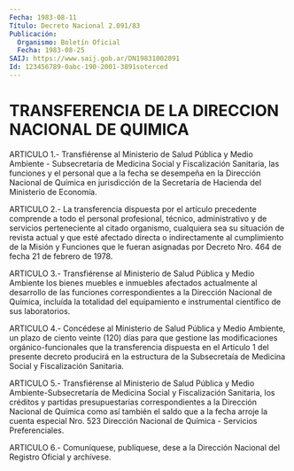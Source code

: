 ```yaml
---
Fecha: 1983-08-11
Título: Decreto Nacional 2.091/83
Publicación:
  Organismo: Boletín Oficial
  Fecha: 1983-08-25
SAIJ: https://www.saij.gob.ar/DN19831002091
Id: 123456789-0abc-190-2001-3891soterced
---
```

# TRANSFERENCIA DE LA DIRECCION NACIONAL DE QUIMICA

<a id="1"></a>
ARTICULO  1.-  Transfiérense  al Ministerio de Salud Pública y Medio Ambiente - Subsecretaría de Medicina  Social  y Fiscalización Sanitaria, las funciones y el personal que a la fecha  se desempeña en   la  Dirección  Nacional  de  Química  en  jurisdicción  de  la Secretaría de Hacienda del Ministerio de Economía.

<a id="2"></a>
ARTICULO  2.-  La  transferencia  dispuesta  por  el  artículo precedente  comprende  a  todo  el  personal  profesional, técnico, administrativo  y de servicios perteneciente al  citado  organismo, cualquiera sea su  situación  de revista actual y que esté afectado directa o indirectamente al cumplimiento  de  la Misión y Funciones que  le  fueran  asignadas  por  Decreto Nro. 464 de  fecha  21  de febrero de 1978.

<a id="3"></a>
ARTICULO  3.-  Transfiérense  al Ministerio de Salud Pública y Medio Ambiente los bienes muebles e inmuebles afectados actualmente al desarrollo de las funciones  correspondientes  a  la Dirección    Nacional    de  Química,  incluída  la  totalidad  del equipamiento  e  instrumental    científico  de  sus  laboratorios.

<a id="4"></a>
ARTICULO  4.- Concédese al Ministerio de Salud Pública y Medio Ambiente, un plazo  de  ciento  veinte (120) días para que gestione las  modificaciones  orgánico-funcionales    que  la  transferencia dispuesta  en el Artículo 1 del presente decreto  producirá  en  la estructura de  la  Subsecretaía  de Medicina Social y Fiscalización Sanitaria.

<a id="5"></a>
ARTICULO  5.-  Transfiérense  al Ministerio de Salud Pública y Medio  Ambiente-Subsecretaría de Medicina  Social  y  Fiscalización Sanitaria, los créditos y partidas presupuestarias correspondientes  a  la  Dirección  Nacional  de  Química  como así también el saldo que a la fecha arroje la cuenta especial Nro.  523 Dirección    Nacional    de  Química  -  Servicios  Preferenciales.

<a id="6"></a>
ARTICULO  6.-  Comuníquese,  publíquese,  dese  a la Dirección Nacional del Registro Oficial y archívese.